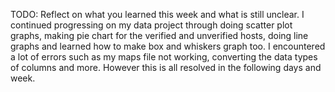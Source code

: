 TODO: Reflect on what you learned this week and what is still unclear.
I continued progressing on my data project through doing scatter plot graphs, making pie chart for the verified and unverified hosts, doing line graphs and learned how to make box and whiskers graph too. I encountered a lot of errors such as my maps file not working, converting the data types of columns and more. However this is all resolved in the following days and week.
